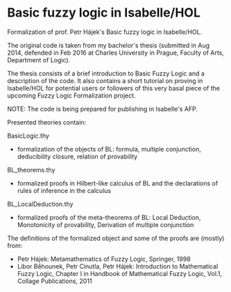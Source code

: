 Basic fuzzy logic in Isabelle/HOL
=================================

Formalization of prof. Petr Hájek's Basic fuzzy logic in Isabelle/HOL.

The original code is taken from my bachelor's thesis (submitted in Aug 2014, defended in Feb 2016 at Charles University in Prague, Faculty of Arts, Department of Logic).

The thesis consists of a brief introduction to Basic Fuzzy Logic and a description of the code. It also contains a short tutorial on proving in Isabelle/HOL for potential users or followers of this very basal piece of the upcoming Fuzzy Logic Formalization project.

NOTE: The code is being prepared for publishing in Isabelle's AFP.

Presented theories contain:

BasicLogic.thy
- formalization of the objects of BL: formula, multiple conjunction, deducibility closure, relation of provability 

BL_theorems.thy
- formalized proofs in Hilbert-like calculus of BL and the declarations of rules of inference in the calculus

BL_LocalDeduction.thy
- formalized proofs of the meta-theorems of BL: Local Deduction, Monotonicity of provability, Derivation of multiple conjunction

The definitions of the formalized object and some of the proofs are (mostly) from:

- Petr Hájek: Metamathematics of Fuzzy Logic, Springer, 1998
- Libor Běhounek, Petr Cinutla, Petr Hájek: Introduction to Mathematical Fuzzy Logic, Chapter I in Handbook of Mathematical Fuzzy Logic, Vol.1, Collage Publications, 2011 
